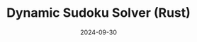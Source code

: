 ---
draft: false
title: "Dynamic Sudoku Solver (Rust)"
description: "A dynamic sudoku solver made in Rust."
date: 2024-09-30
url: /articles/pseudokude
tags: ["Rust", "Code Optimization", "Mathematics", "Algorithmic Design", "Problem Solving"]
external: false
---